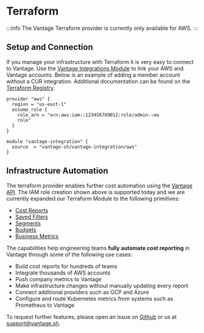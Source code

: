 # Terraform

:::info
The Vantage Terraform provider is currently only available for AWS.
:::

## Setup and Connection

If you manage your infrastructure with Terraform it is very easy to connect to Vantage. Use the [Vantage Integrations Module](https://registry.terraform.io/modules/vantage-sh/vantage-integration/aws/latest) to link your AWS and Vantage accounts. Below is an example of adding a member account without a CUR integration. Additional documentation can be found on the [Terraform Registry](https://registry.terraform.io/modules/vantage-sh/vantage-integration/aws/latest).

```hcl
provider "aws" {
  region = "us-east-1"
  assume_role {
    role_arn = "arn:aws:iam::123456789012:role/admin-:ew
    role"
  }
}

module "vantage-integration" {
  source  = "vantage-sh/vantage-integration/aws"
}
```

## Infrastructure Automation

The terraform provider enables further cost automation using the [Vantage API](https://vantage.readme.io/reference/general). The IAM role creation shown above is supported today and we are currently expanded our Terraform Module to the following primitives:

- [Cost Reports](/cost_reports)
- [Saved Filters](/cost_reports#saved-filters)
- [Segments](/segments)
- [Budgets](/budgets)
- [Business Metrics](/per_unit_costs#importing-business-metrics)

The capabilities help engineering teams **fully automate cost reporting** in Vantage through some of the following use cases:

- Build cost reports for hundreds of teams
- Integrate thousands of AWS accounts
- Push company metrics to Vantage
- Make infrastructure changes without manually updating every report
- Connect additional providers such as GCP and Azure
- Configure and route Kubernetes metrics from systems such as Prometheus to Vantage

To request further features, please open an issue on [Github](https://github.com/vantage-sh/terraform-aws-vantage-integration) or us at support@vantage.sh.
